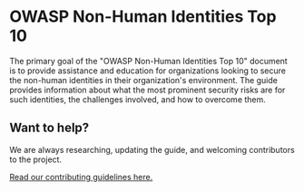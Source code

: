 # OWASP Non-Human Identities Top 10

The primary goal of the "OWASP Non-Human Identities Top 10" document is to provide assistance and education for organizations looking to secure the non-human identities in their organization's environment. The guide provides information about what the most prominent security risks are for such identities, the challenges involved, and how to overcome them.

## Want to help?

We are always researching, updating the guide, and welcoming contributors to the project.

[Read our contributing guidelines here.](CONTRIBUTING.md)
